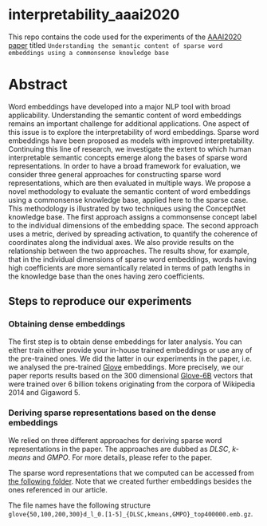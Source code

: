 # interpretability_aaai2020
This repo contains the code used for the experiments of the [AAAI2020 paper](/#) titled `Understanding the semantic content of sparse word embeddings using a commonsense knowledge base`

# Abstract

Word embeddings have developed into a major NLP tool with broad applicability. Understanding the semantic content of word embeddings
remains an important challenge for additional applications. One aspect of this issue is to explore the interpretability of word embeddings.
Sparse word embeddings have been proposed as models with improved interpretability.
Continuing this line of research, we investigate the extent to which human interpretable semantic concepts emerge along the bases of sparse word representations.
In order to have a broad framework for evaluation, we consider three general approaches for constructing sparse word representations, which are then evaluated in multiple ways.
We propose a novel methodology to evaluate the semantic content of word embeddings using a commonsense knowledge base, applied here to the sparse case.
This methodology is illustrated by two techniques using the ConceptNet knowledge base. The first approach assigns a commonsense concept label to the individual dimensions of the embedding space. The second approach uses a metric, derived by spreading activation, to quantify the coherence of coordinates along the individual axes. We also provide results on the relationship between the two approaches.
The results show, for example, that in the individual dimensions of sparse word embeddings, words having high coefficients are more semantically related in terms of path lengths in the knowledge base than the ones having zero coefficients.

## Steps to reproduce our experiments



### Obtaining dense embeddings

The first step is to obtain dense embeddings for later analysis. You can either train either provide your in-house trained embeddings or use any of the pre-trained ones. We did the latter in our experiments in the paper, i.e. we analysed the pre-trained [Glove](https://nlp.stanford.edu/projects/glove/) embeddings. More precisely, we our paper reports results based on the 300 dimensional [Glove-6B](http://nlp.stanford.edu/data/glove.6B.zip) vectors that were trained over 6 billion tokens originating from the corpora of Wikipedia 2014 and Gigaword 5.

### Deriving sparse representations based on the dense embeddings

We relied on three different approaches for deriving sparse word representations in the paper. The approaches are dubbed as _DLSC_, _k-means_ and _GMPO_. For more details, please refer to the paper.

The sparse word representations that we computed can be accessed from [the following folder](http://www.inf.u-szeged.hu/~berendg/sparse_glove_extended/). Note that we created further embeddings besides the ones referenced in our article.

The file names have the following structure  
`glove{50,100,200,300}d_l_0.[1-5]_{DLSC,kmeans,GMPO}_top400000.emb.gz`.
